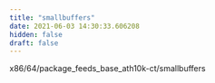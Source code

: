 ```yaml
---
title: "smallbuffers"
date: 2021-06-03 14:30:33.606208
hidden: false
draft: false
---
```


x86/64/package_feeds_base_ath10k-ct/smallbuffers

